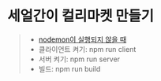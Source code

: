 # 세얼간이 컬리마켓 만들기

> * [nodemon이 실행되지 않을 때](https://velog.io/@kimy/VS-CODE-supervisor-nodemon-%EC%98%A4%EB%A5%98-ps1-%ED%8C%8C%EC%9D%BC%EC%9D%84-%EB%A1%9C%EB%93%9C%ED%95%A0-%EC%88%98-%EC%97%86%EC%8A%B5%EB%8B%88%EB%8B%A4)
> * 클라이언트 켜기: npm run client
> * 서버 켜기: npm run server
> * 빌드: npm run build
